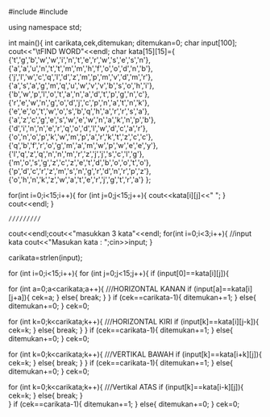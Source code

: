 #include <iostream>
#include <cstring>

using namespace std;


int main(){
int carikata,cek,ditemukan;
ditemukan=0;
char input[100];
cout<<"\tFIND WORD"<<endl;
char kata[15][15]={ 				{'t','g','b','w','w','i','n','t','e','r','w','s','e','s','n'},
						{'a','a','u','n','t','t','m','m','h','f','o','o','d','n','b'},
						{'j','l','w','c','q','l','d','z','m','p','m','v','d','m','r'},
						{'a','s','a','g','m','q','u','w','v','v','b','s','o','h','i'},
						{'b','w','p','l','o','t','a','n','a','d','t','p','g','n','c'},
						{'r','e','w','n','g','o','d','j','c','p','n','a','t','n','k'},
						{'e','e','o','t','w','o','s','b','q','h','a','r','r','s','a'},
						{'a','z','c','g','e','s','w','e','w','n','a','k','n','p','b'},
						{'d','i','n','n','e','r','q','o','d','l','w','d','c','a','r'},
						{'o','n','o','p','k','w','m','p','a','r','k','t','z','c','c'},
						{'q','b','f','r','o','g','m','a','m','w','p','w','e','e','y'},
						{'l','q','z','q','n','n','m','r','z','j','j','s','c','l','g'},
						{'m','o','s','g','z','c','z','e','t','d','b','o','o','t','o'},
						{'p','d','c','r','z','m','s','n','g','r','d','n','r','p','z'},
						{'o','h','n','k','z','w','a','t','e','r','j','g','t','r','a'}
						};
								
for(int i=0;i<15;i++){
for (int j=0;j<15;j++){
cout<<kata[i][j]<<" ";
}
cout<<endl;
}		
	
	
	
	///////// 
	
cout<<endl;cout<<"masukkan 3 kata"<<endl;
for(int i=0;i<3;i++){							//input kata
cout<<"Masukan kata : ";cin>>input;
}
	
	
		
carikata=strlen(input);					
										
for (int i=0;i<15;i++){
for (int j=0;j<15;j++){
if (input[0]==kata[i][j]){
				
for (int a=0;a<carikata;a++){						///HORIZONTAL KANAN 
	if (input[a]==kata[i][j+a]){
	cek=a;
	}
	else{
	break;
	}
}
	if (cek==carikata-1){
	ditemukan+=1;
	}
	else{
	ditemukan+=0;
	}
	cek=0;
				
				
for (int k=0;k<carikata;k++){						///HORIZONTAL KIRI
	if (input[k]==kata[i][j-k]){
	cek=k;
	}
	else{
	break;
	}
}
	if (cek==carikata-1){
	ditemukan+=1;
	}
	else{
	ditemukan+=0;
	}
	cek=0;
								
				
for (int k=0;k<carikata;k++){						///VERTIKAL BAWAH
	if (input[k]==kata[i+k][j]){
	cek=k;
	}
	else{
	break;
	}
}
	if (cek==carikata-1){
	ditemukan+=1;
	}
	else{
	ditemukan+=0;
	}
	cek=0;
				
				
for (int k=0;k<carikata;k++){						///Vertikal ATAS
	if (input[k]==kata[i-k][j]){
	cek=k;
	}
	else{
	break;
	}				
}
	if (cek==carikata-1){
	ditemukan+=1;
	}
	else{
	ditemukan+=0;
	}
	cek=0;
				
				
